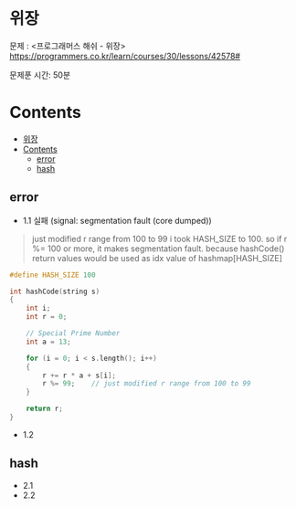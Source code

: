# 위장

문제 : <프로그래머스 해쉬 - 위장> <br/>
<https://programmers.co.kr/learn/courses/30/lessons/42578#>

문제푼 시간: 50분

# Contents

- [위장](#%ec%9c%84%ec%9e%a5)
- [Contents](#contents)
  - [error](#error)
  - [hash](#hash)

## error

- 1.1 실패 (signal: segmentation fault (core dumped))

> just modified r range from 100 to 99
> i took HASH_SIZE to 100. so if r %= 100 or more, it makes segmentation fault. because hashCode() return values would be used as idx value of hashmap[HASH_SIZE]
```C++
#define HASH_SIZE 100

int hashCode(string s)
{
    int i;
    int r = 0;

    // Special Prime Number
    int a = 13;

    for (i = 0; i < s.length(); i++)
    {
        r += r * a + s[i];
        r %= 99;    // just modified r range from 100 to 99
    }

    return r;
}
```

- 1.2

## hash

- 2.1
- 2.2